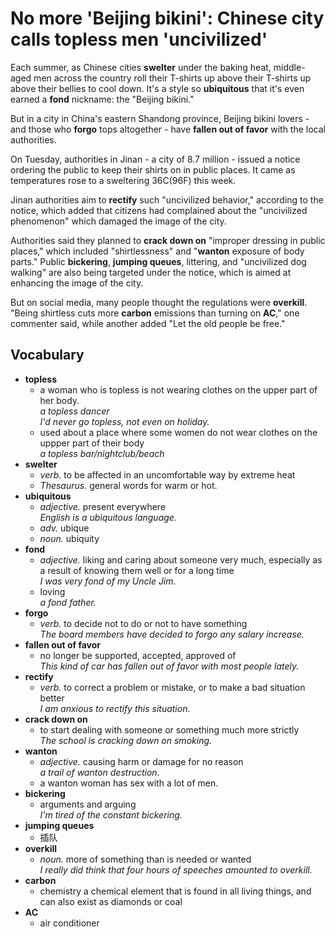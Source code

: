 # No more 'Beijing bikini': Chinese city calls **topless** men 'uncivilized'

Each summer, as Chinese cities **swelter** under the baking heat, middle-aged men across the country roll their T-shirts up above their T-shirts up above their bellies to cool down. It's a style so **ubiquitous** that it's even earned a **fond** nickname: the "Beijing bikini."

But in a city in China's eastern Shandong province, Beijing bikini lovers - and those who **forgo** tops altogether - have **fallen out of favor** with the local authorities.

On Tuesday, authorities in Jinan - a city of 8.7 million - issued a notice ordering the public to keep their shirts on in public places. It came as temperatures rose to a sweltering 36C(96F) this week.

Jinan authorities aim to **rectify** such "uncivilized behavior," according to the notice, which added that citizens had complained about the "uncivilized phenomenon" which damaged the image of the city.

Authorities said they planned to **crack down on** "improper dressing in public places," which included "shirtlessness" and "**wanton** exposure of body parts." Public **bickering**, **jumping queues**, littering, and "uncivilized dog walking" are also being targeted under the notice, which is aimed at enhancing the image of the city.

But on social media, many people thought the regulations were **overkill**. "Being shirtless cuts more **carbon** emissions than turning on **AC**," one commenter said, while another added "Let the old people be free."

## Vocabulary
* **topless**
    * a woman who is topless is not wearing clothes on the upper part of her body.  
    *a topless dancer*  
    *I'd never go topless, not even on holiday.*  
    * used about a place where some women do not wear clothes on the uppper part of their body  
    *a topless bar/nightclub/beach*  
* **swelter**
    * *verb.* to be affected in an uncomfortable way by extreme heat  
    * *Thesaurus.* general words for warm or hot.  
* **ubiquitous**
    * *adjective.* present everywhere  
    *English is a ubiquitous language.*  
    * *adv.* ubique
    * *noun.* ubiquity  
* **fond**
    * *adjective.* liking and caring about someone very much, especially as a result of knowing them well or for a long time  
    *I was very fond of my Uncle Jim.*  
    * loving  
    *a fond father.*  
* **forgo**
    * *verb.* to decide not to do or not to have something  
    *The board members have decided to forgo any salary increase.*  
* **fallen out of favor**
    * no longer be supported, accepted, approved of  
    *This kind of car has fallen out of favor with most people lately.*  
* **rectify**
    * *verb.* to correct a problem or mistake, or to make a bad situation better  
    *I am anxious to rectify this situation.*  
* **crack down on**
    * to start dealing with someone or something much more strictly  
    *The school is cracking down on smoking.*  
* **wanton**
    * *adjective.* causing harm or damage for no reason  
    *a trail of wanton destruction.*  
    * a wanton woman has sex with a lot of men.  
* **bickering**
    * arguments and arguing  
    *I'm tired of the constant bickering.*  
* **jumping queues**
    * 插队  
* **overkill**
    * *noun.* more of something than is needed or wanted  
    *I really did think that four hours of speeches amounted to overkill.*  
* **carbon**
    * chemistry a chemical element that is found in all living things, and can also exist as diamonds or coal  
* **AC**
    * air conditioner  

